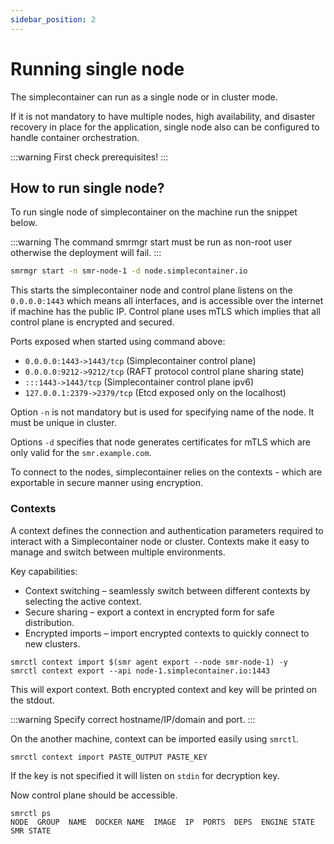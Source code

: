```yaml
---
sidebar_position: 2
---
```


# Running single node

The simplecontainer can run as a single node or in cluster mode.

If it is not mandatory to have multiple nodes, high availability, and disaster recovery in place for the application,
single node also can be configured to handle container orchestration.

:::warning
First check prerequisites!
:::

## How to run single node?

To run single node of simplecontainer on the machine run the snippet below.

:::warning
The command smrmgr start must be run as non-root user otherwise the deployment will fail.
:::

```bash text title="Starting simplecontainer node with control plane exposed on the smr.example.com"
smrmgr start -n smr-node-1 -d node.simplecontainer.io
```

This starts the simplecontainer node and control plane listens on the `0.0.0.0:1443` which means all interfaces,
and is accessible over the internet if machine has the public IP. Control plane uses mTLS which implies that all
control plane is encrypted and secured.

Ports exposed when started using command above:

- `0.0.0.0:1443->1443/tcp` (Simplecontainer control plane)
- `0.0.0.0:9212->9212/tcp` (RAFT protocol control plane sharing state)
- `:::1443->1443/tcp` (Simplecontainer control plane ipv6)
- `127.0.0.1:2379->2379/tcp` (Etcd exposed only on the localhost)

Option `-n` is not mandatory but is used for specifying name of the node. It must be unique in cluster.

Options `-d` specifies that node generates certificates for mTLS which are only valid for the `smr.example.com`.

To connect to the nodes, simplecontainer relies on the contexts - which are exportable in secure manner using encryption.

### Contexts
A context defines the connection and authentication parameters required to interact with a Simplecontainer node or cluster.
Contexts make it easy to manage and switch between multiple environments.

Key capabilities:

- Context switching – seamlessly switch between different contexts by selecting the active context.
- Secure sharing – export a context in encrypted form for safe distribution.
- Encrypted imports – import encrypted contexts to quickly connect to new clusters.

```cgo title="Context needs to be imported from smr agent first (on the same machine), then can be exported to other machines"
smrctl context import $(smr agent export --node smr-node-1) -y
smrctl context export --api node-1.simplecontainer.io:1443
```

This will export context. Both encrypted context and key will be printed on the stdout.

:::warning
Specify correct hostname/IP/domain and port.
:::

On the another machine, context can be imported easily using `smrctl`.

```cgo title="Copy paste smrmgr export output and $HOME/smr/smr/contexts/$(smr context).key as key for decryption"
smrctl context import PASTE_OUTPUT PASTE_KEY
```

If the key is not specified it will listen on `stdin` for decryption key.

Now control plane should be accessible.

```cgo title="The smrctl ps command is used to list all containers in the cluster"
smrctl ps
NODE  GROUP  NAME  DOCKER NAME  IMAGE  IP  PORTS  DEPS  ENGINE STATE  SMR STATE  
```